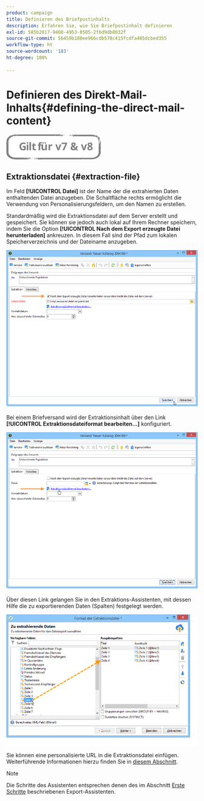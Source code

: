 ```yaml
---
product: campaign
title: Definieren des Briefpostinhalts
description: Erfahren Sie, wie Sie Briefpostinhalt definieren
exl-id: 585b2017-9408-4953-8505-2f6d9db8032f
source-git-commit: 56459b188ee966cdb578c415fcdfa485dcbed355
workflow-type: ht
source-wordcount: '183'
ht-degree: 100%

---
```


# Definieren des Direkt-Mail-Inhalts{#defining-the-direct-mail-content}

![](../../assets/common.svg)

## Extraktionsdatei {#extraction-file}

Im Feld **[!UICONTROL Datei]** ist der Name der die extrahierten Daten enthaltenden Datei anzugeben. Die Schaltfläche rechts ermöglicht die Verwendung von Personalisierungsfeldern, um den Namen zu erstellen.

Standardmäßig wird die Extraktionsdatei auf dem Server erstellt und gespeichert. Sie können sie jedoch auch lokal auf Ihrem Rechner speichern, indem Sie die Option **[!UICONTROL Nach dem Export erzeugte Datei herunterladen]** ankreuzen. In diesem Fall sind der Pfad zum lokalen Speicherverzeichnis und der Dateiname anzugeben.

![](assets/s_ncs_user_mail_delivery_local_file.png)

Bei einem Briefversand wird der Extraktionsinhalt über den Link **[!UICONTROL Extraktionsdateiformat bearbeiten...]** konfiguriert.

![](assets/s_ncs_user_mail_delivery_format_link.png)

Über diesen Link gelangen Sie in den Extraktions-Assistenten, mit dessen Hilfe die zu exportierenden Daten (Spalten) festgelegt werden.

![](assets/s_ncs_user_mail_delivery_format_wz.png)

Sie können eine personalisierte URL in die Extraktionsdatei einfügen. Weiterführende Informationen hierzu finden Sie in [diesem Abschnitt](../../web/using/publishing-a-web-form.md).

>[!NOTE]
>
>Die Schritte des Assistenten entsprechen denen des im Abschnitt [Erste Schritte](../../platform/using/executing-export-jobs.md) beschriebenen Export-Assistenten.
